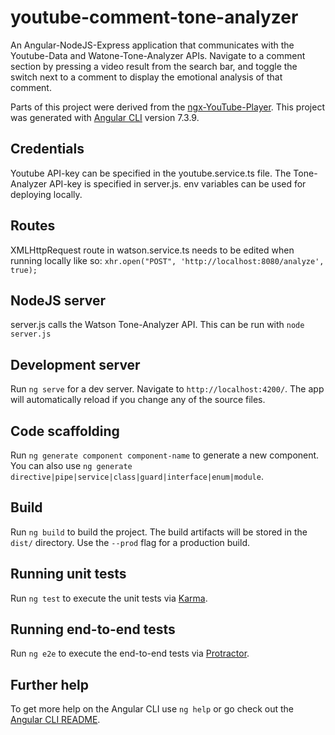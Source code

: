 # youtube-comment-tone-analyzer

An Angular-NodeJS-Express application that communicates with the Youtube-Data and Watone-Tone-Analyzer APIs.
Navigate to a comment section by pressing a video result from the search bar, and toggle the switch next to a comment
to display the emotional analysis of that comment. 

Parts of this project were derived from the [ngx-YouTube-Player](https://github.com/SamirHodzic/ngx-youtube-player).
This project was generated with [Angular CLI](https://github.com/angular/angular-cli) version 7.3.9.

## Credentials 

Youtube API-key can be specified in the youtube.service.ts file.
The Tone-Analyzer API-key is specified in server.js. 
env variables can be used for deploying locally. 

## Routes

XMLHttpRequest route in watson.service.ts needs to be edited when running locally like so:
`xhr.open("POST", 'http://localhost:8080/analyze', true);`

## NodeJS server

server.js calls the Watson Tone-Analyzer API. This can be run with `node server.js` 

## Development server

Run `ng serve` for a dev server. Navigate to `http://localhost:4200/`. The app will automatically reload if you change any of the source files.

## Code scaffolding

Run `ng generate component component-name` to generate a new component. You can also use `ng generate directive|pipe|service|class|guard|interface|enum|module`.

## Build

Run `ng build` to build the project. The build artifacts will be stored in the `dist/` directory. Use the `--prod` flag for a production build.

## Running unit tests

Run `ng test` to execute the unit tests via [Karma](https://karma-runner.github.io).

## Running end-to-end tests

Run `ng e2e` to execute the end-to-end tests via [Protractor](http://www.protractortest.org/).

## Further help

To get more help on the Angular CLI use `ng help` or go check out the [Angular CLI README](https://github.com/angular/angular-cli/blob/master/README.md).
